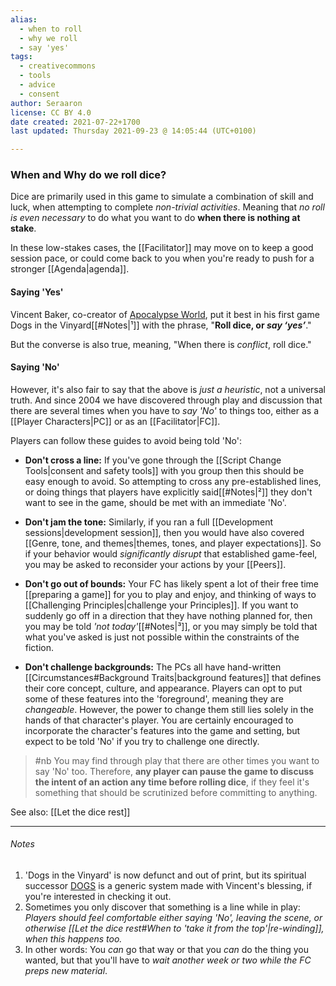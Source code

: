 ```yaml
---
alias:
  - when to roll
  - why we roll
  - say 'yes'
tags:
  - creativecommons
  - tools
  - advice
  - consent
author: Seraaron
license: CC BY 4.0
date created: 2021-07-22+1700
last updated: Thursday 2021-09-23 @ 14:05:44 (UTC+0100)

---
```


### When and Why do we roll dice?

Dice are primarily used in this game to simulate a combination of skill and luck, when attempting to complete _non-trivial activities_.  Meaning that _no roll is even necessary_ to do what you want to do **when there is nothing at stake**.

In these low-stakes cases, the [[Facilitator]] may move on to keep a good session pace, or could come back to you when you're ready to push for a stronger [[Agenda|agenda]].


#### Saying 'Yes'

Vincent Baker, co-creator of [Apocalypse World](https://www.apocalypse-world.com/), put it best in his first game Dogs in the Vinyard[[#Notes|¹]] with the phrase, "**Roll dice, or _say ‘yes’_**."

But the converse is also true, meaning, "When there is _conflict_, roll dice."

#### Saying 'No'

However, it's also fair to say that the above is _just a heuristic_, not a universal truth. And since 2004 we have discovered through play and discussion that there are several times when you have to _say 'No'_ to things too, either as a [[Player Characters|PC]] or as an [[Facilitator|FC]].

Players can follow these guides to avoid being told 'No':

-   **Don't cross a line:** If you've gone through the [[Script Change Tools|consent and safety tools]] with you group then this should be easy enough to avoid. So attempting to cross any pre-established lines, or doing things that players have explicitly said[[#Notes|²]] they don't want to see in the game, should be met with an immediate 'No'.

-   **Don't jam the tone:** Similarly, if you ran a full [[Development sessions|development session]], then you would have also covered [[Genre, tone, and themes|themes, tones, and player expectations]]. So if your behavior would _significantly disrupt_ that established game-feel, you may be asked to reconsider your actions by your [[Peers]].

-   **Don't go out of bounds:** Your FC has likely spent a lot of their free time [[preparing a game]] for you to play and enjoy, and thinking of ways to [[Challenging Principles|challenge your Principles]]. If you want to suddenly go off in a direction that they have nothing planned for, then you may be told _'not today'_[[#Notes|³]], or you may simply be told that what you've asked is just not possible within the constraints of the fiction.

-   **Don't challenge backgrounds:** The PCs all have hand-written [[Circumstances#Background Traits|background features]] that defines their core concept, culture, and appearance. Players can opt to put some of these features into the 'foreground', meaning they are _changeable_. However, the power to change them still lies solely in the hands of that character's player. You are certainly encouraged to incorporate the character's features into the game and setting, but expect to be told 'No' if you try to challenge one directly.

> #nb
> You may find through play that there are other times you want to say 'No' too. Therefore, **any player can pause the game to discuss the intent of an action any time before rolling dice**, if they feel it's something that should be scrutinized before committing to anything.

See also: [[Let the dice rest]]

---

###### Notes

1.  'Dogs in the Vinyard' is now defunct and out of print, but its spiritual successor [DOGS](https://www.drivethrurpg.com/product/274623/Dogs) is a generic system made with Vincent's blessing, if you're interested in checking it out.
2.  Sometimes you only discover that something is a line while in play: _Players should feel comfortable either saying 'No', leaving the scene, or otherwise [[Let the dice rest#When to 'take it from the top'|re-winding]], when this happens too._
3.  In other words: You _can_ go that way or that you _can_ do the thing you wanted, but that you'll have to _wait another week or two while the FC preps new material_.


